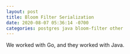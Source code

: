 ```yaml
---
layout: post
title: Bloom Filter Serialization
date: 2020-08-07 05:36:14 -0700
categories: postgres java bloom-filter other
---
```


We worked with Go, and they worked with Java.

